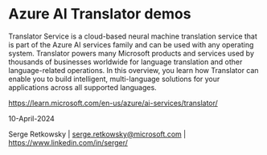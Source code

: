 # Azure AI Translator demos

Translator Service is a cloud-based neural machine translation service that is part of the Azure AI services family and can be used with any operating system. Translator powers many Microsoft products and services used by thousands of businesses worldwide for language translation and other language-related operations. In this overview, you learn how Translator can enable you to build intelligent, multi-language solutions for your applications across all supported languages.

https://learn.microsoft.com/en-us/azure/ai-services/translator/

10-April-2024

Serge Retkowsky | serge.retkowsky@microsoft.com | https://www.linkedin.com/in/serger/
